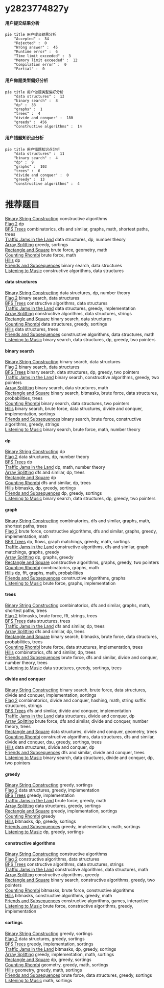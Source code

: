 # y2823774827y
<!-- tabs:start -->
#### **用户提交结果分析**

```mermaid
pie title 用户提交结果分析
    "Accepted" :  34
    "Rejected" :  0
    "Wrong answer" :  45
    "Runtime error" :  6
    "Time limit exceeded" :  3
    "Memory limit exceeded" :  12
    "Compilation error" :  0
    "Partial" :  0
```
#### **用户做题类型偏好分析**

```mermaid
pie title 用户做题类型偏好分析
    "data structures" :  13
    "binary search" :  8
    "dp" :  33
    "graphs" :  1
    "trees" :  4
    "divide and conquer" :  180
    "greedy" :  456
    "constructive algorithms" :  14
```
#### **用户错题知识点分析**

```mermaid
pie title 用户错题知识点分析
    "data structures" :  11
    "binary search" :  4
    "dp" :  9
    "graphs" :  103
    "trees" :  0
    "divide and conquer" :  0
    "greedy" :  13
    "constructive algorithms" :  4
```
<!-- tabs:end -->
# 推荐题目
[Binary String Constructing](http://codeforces.com/problemset/problem/1003/B)		constructive algorithms		  
[Flag 2](http://codeforces.com/problemset/problem/18/E)		dp		  
[BFS Trees](https://codeforces.com/contest/1496/problem/F)		combinatorics,
                        dfs and similar,
                        graphs,
                        math,
                        shortest paths,
                        trees		  
[Traffic Jams in the Land](http://codeforces.com/problemset/problem/498/D)		data structures,
                        dp,
                        number theory		  
[Array Splitting](http://codeforces.com/problemset/problem/1197/C)		greedy,
                        sortings		  
[Rectangle and Square](http://codeforces.com/problemset/problem/135/B)		brute force,
                        geometry,
                        math		  
[Counting Rhombi](http://codeforces.com/problemset/problem/189/B)		brute force,
                        math		  
[Hills](http://codeforces.com/problemset/problem/1012/C)		dp		  
[Friends and Subsequences](http://codeforces.com/problemset/problem/689/D)		binary search,
                        data structures		  
[Listening to Music](http://codeforces.com/problemset/problem/543/E)		constructive algorithms,
                        data structures		  
<!-- tabs:start -->
#### **data structures**
[Binary String Constructing](http://codeforces.com/problemset/problem/498/D)		data structures,
                        dp,
                        number theory		  
[Flag 2](http://codeforces.com/problemset/problem/689/D)		binary search,
                        data structures		  
[BFS Trees](http://codeforces.com/problemset/problem/543/E)		constructive algorithms,
                        data structures		  
[Traffic Jams in the Land](http://codeforces.com/problemset/problem/1266/E)		data structures,
                        greedy,
                        implementation		  
[Array Splitting](http://codeforces.com/problemset/problem/1381/A1)		constructive algorithms,
                        data structures,
                        strings		  
[Rectangle and Square](http://codeforces.com/problemset/problem/1220/F)		binary search,
                        data structures		  
[Counting Rhombi](http://codeforces.com/problemset/problem/555/B)		data structures,
                        greedy,
                        sortings		  
[Hills](http://codeforces.com/problemset/problem/1076/E)		data structures,
                        trees		  
[Friends and Subsequences](http://codeforces.com/problemset/problem/1283/C)		constructive algorithms,
                        data structures,
                        math		  
[Listening to Music](http://codeforces.com/problemset/problem/1492/C)		binary search,
                        data structures,
                        dp,
                        greedy,
                        two pointers		  
#### **binary search**
[Binary String Constructing](http://codeforces.com/problemset/problem/689/D)		binary search,
                        data structures		  
[Flag 2](http://codeforces.com/problemset/problem/1220/F)		binary search,
                        data structures		  
[BFS Trees](http://codeforces.com/problemset/problem/1492/C)		binary search,
                        data structures,
                        dp,
                        greedy,
                        two pointers		  
[Traffic Jams in the Land](http://codeforces.com/problemset/problem/1463/D)		binary search,
                        constructive algorithms,
                        greedy,
                        two pointers		  
[Array Splitting](http://codeforces.com/problemset/problem/1490/G)		binary search,
                        data structures,
                        math		  
[Rectangle and Square](http://codeforces.com/problemset/problem/1479/D)		binary search,
                        bitmasks,
                        brute force,
                        data structures,
                        probabilities,
                        trees		  
[Counting Rhombi](http://codeforces.com/problemset/problem/1436/E)		binary search,
                        data structures,
                        two pointers		  
[Hills](http://codeforces.com/problemset/problem/1461/D)		binary search,
                        brute force,
                        data structures,
                        divide and conquer,
                        implementation,
                        sortings		  
[Friends and Subsequences](http://codeforces.com/problemset/problem/1493/C)		binary search,
                        brute force,
                        constructive algorithms,
                        greedy,
                        strings		  
[Listening to Music](http://codeforces.com/problemset/problem/1487/D)		binary search,
                        brute force,
                        math,
                        number theory		  
#### **dp**
[Binary String Constructing](http://codeforces.com/problemset/problem/18/E)		dp		  
[Flag 2](http://codeforces.com/problemset/problem/498/D)		data structures,
                        dp,
                        number theory		  
[BFS Trees](http://codeforces.com/problemset/problem/1012/C)		dp		  
[Traffic Jams in the Land](http://codeforces.com/problemset/problem/980/D)		dp,
                        math,
                        number theory		  
[Array Splitting](http://codeforces.com/problemset/problem/348/E)		dfs and similar,
                        dp,
                        trees		  
[Rectangle and Square](http://codeforces.com/problemset/problem/176/B)		dp		  
[Counting Rhombi](http://codeforces.com/problemset/problem/1060/E)		dfs and similar,
                        dp,
                        trees		  
[Hills](http://codeforces.com/problemset/problem/1316/E)		bitmasks,
                        dp,
                        greedy,
                        sortings		  
[Friends and Subsequences](http://codeforces.com/problemset/problem/1355/B)		dp,
                        greedy,
                        sortings		  
[Listening to Music](http://codeforces.com/problemset/problem/1492/C)		binary search,
                        data structures,
                        dp,
                        greedy,
                        two pointers		  
#### **graph**
[Binary String Constructing](https://codeforces.com/contest/1496/problem/F)		combinatorics,
                        dfs and similar,
                        graphs,
                        math,
                        shortest paths,
                        trees		  
[Flag 2](http://codeforces.com/problemset/problem/1487/C)		brute force,
                        constructive algorithms,
                        dfs and similar,
                        graphs,
                        greedy,
                        implementation,
                        math		  
[BFS Trees](http://codeforces.com/problemset/problem/1437/C)		dp,
                        flows,
                        graph matchings,
                        greedy,
                        math,
                        sortings		  
[Traffic Jams in the Land](http://codeforces.com/problemset/problem/1470/D)		constructive algorithms,
                        dfs and similar,
                        graph matchings,
                        graphs,
                        greedy		  
[Array Splitting](http://codeforces.com/problemset/problem/1476/C)		dp,
                        graphs,
                        greedy		  
[Rectangle and Square](http://codeforces.com/problemset/problem/1304/D)		constructive algorithms,
                        graphs,
                        greedy,
                        two pointers		  
[Counting Rhombi](http://codeforces.com/problemset/problem/1475/C)		combinatorics,
                        graphs,
                        math		  
[Hills](http://codeforces.com/problemset/problem/553/E)		dp,
                        fft,
                        graphs,
                        math,
                        probabilities		  
[Friends and Subsequences](http://codeforces.com/problemset/problem/1495/C)		constructive algorithms,
                        graphs		  
[Listening to Music](http://codeforces.com/problemset/problem/1510/K)		brute force,
                        graphs,
                        implementation		  
#### **trees**
[Binary String Constructing](https://codeforces.com/contest/1496/problem/F)		combinatorics,
                        dfs and similar,
                        graphs,
                        math,
                        shortest paths,
                        trees		  
[Flag 2](http://codeforces.com/problemset/problem/754/E)		bitmasks,
                        brute force,
                        fft,
                        strings,
                        trees		  
[BFS Trees](http://codeforces.com/problemset/problem/1076/E)		data structures,
                        trees		  
[Traffic Jams in the Land](http://codeforces.com/problemset/problem/348/E)		dfs and similar,
                        dp,
                        trees		  
[Array Splitting](http://codeforces.com/problemset/problem/1060/E)		dfs and similar,
                        dp,
                        trees		  
[Rectangle and Square](http://codeforces.com/problemset/problem/1479/D)		binary search,
                        bitmasks,
                        brute force,
                        data structures,
                        probabilities,
                        trees		  
[Counting Rhombi](http://codeforces.com/problemset/problem/1511/C)		brute force,
                        data structures,
                        implementation,
                        trees		  
[Hills](http://codeforces.com/problemset/problem/1499/F)		combinatorics,
                        dfs and similar,
                        dp,
                        trees		  
[Friends and Subsequences](http://codeforces.com/problemset/problem/1491/E)		brute force,
                        dfs and similar,
                        divide and conquer,
                        number theory,
                        trees		  
[Listening to Music](http://codeforces.com/problemset/problem/1466/D)		data structures,
                        greedy,
                        sortings,
                        trees		  
#### **divide and conquer**
[Binary String Constructing](http://codeforces.com/problemset/problem/1461/D)		binary search,
                        brute force,
                        data structures,
                        divide and conquer,
                        implementation,
                        sortings		  
[Flag 2](http://codeforces.com/problemset/problem/1466/G)		combinatorics,
                        divide and conquer,
                        hashing,
                        math,
                        string suffix structures,
                        strings		  
[BFS Trees](http://codeforces.com/problemset/problem/1490/D)		dfs and similar,
                        divide and conquer,
                        implementation		  
[Traffic Jams in the Land](https://codeforces.com/contest/1483/problem/C)		data structures,
                        divide and conquer,
                        dp		  
[Array Splitting](http://codeforces.com/problemset/problem/1491/E)		brute force,
                        dfs and similar,
                        divide and conquer,
                        number theory,
                        trees		  
[Rectangle and Square](http://codeforces.com/problemset/problem/1303/G)		data structures,
                        divide and conquer,
                        geometry,
                        trees		  
[Counting Rhombi](http://codeforces.com/problemset/problem/1494/D)		constructive algorithms,
                        data structures,
                        dfs and similar,
                        divide and conquer,
                        dsu,
                        greedy,
                        sortings,
                        trees		  
[Hills](http://codeforces.com/problemset/problem/1482/E)		data structures,
                        divide and conquer,
                        dp		  
[Friends and Subsequences](http://codeforces.com/problemset/problem/566/C)		dfs and similar,
                        divide and conquer,
                        trees		  
[Listening to Music](http://codeforces.com/problemset/problem/1428/F)		binary search,
                        data structures,
                        divide and conquer,
                        dp,
                        two pointers		  
#### **greedy**
[Binary String Constructing](http://codeforces.com/problemset/problem/1197/C)		greedy,
                        sortings		  
[Flag 2](http://codeforces.com/problemset/problem/1266/E)		data structures,
                        greedy,
                        implementation		  
[BFS Trees](http://codeforces.com/problemset/problem/946/E)		greedy,
                        implementation		  
[Traffic Jams in the Land](http://codeforces.com/problemset/problem/354/A)		brute force,
                        greedy,
                        math		  
[Array Splitting](http://codeforces.com/problemset/problem/555/B)		data structures,
                        greedy,
                        sortings		  
[Rectangle and Square](http://codeforces.com/problemset/problem/1430/B)		greedy,
                        implementation,
                        sortings		  
[Counting Rhombi](http://codeforces.com/problemset/problem/26/B)		greedy		  
[Hills](http://codeforces.com/problemset/problem/1316/E)		bitmasks,
                        dp,
                        greedy,
                        sortings		  
[Friends and Subsequences](http://codeforces.com/problemset/problem/1106/C)		greedy,
                        implementation,
                        math,
                        sortings		  
[Listening to Music](http://codeforces.com/problemset/problem/1355/B)		dp,
                        greedy,
                        sortings		  
#### **constructive algorithms**
[Binary String Constructing](http://codeforces.com/problemset/problem/1003/B)		constructive algorithms		  
[Flag 2](http://codeforces.com/problemset/problem/543/E)		constructive algorithms,
                        data structures		  
[BFS Trees](http://codeforces.com/problemset/problem/1381/A1)		constructive algorithms,
                        data structures,
                        strings		  
[Traffic Jams in the Land](http://codeforces.com/problemset/problem/1283/C)		constructive algorithms,
                        data structures,
                        math		  
[Array Splitting](http://codeforces.com/problemset/problem/1493/A)		constructive algorithms,
                        greedy		  
[Rectangle and Square](http://codeforces.com/problemset/problem/1463/D)		binary search,
                        constructive algorithms,
                        greedy,
                        two pointers		  
[Counting Rhombi](https://codeforces.com/contest/1456/problem/B)		bitmasks,
                        brute force,
                        constructive algorithms		  
[Hills](http://codeforces.com/problemset/problem/1492/D)		bitmasks,
                        constructive algorithms,
                        greedy,
                        math		  
[Friends and Subsequences](https://codeforces.com/contest/1504/problem/D)		constructive algorithms,
                        games,
                        interactive		  
[Listening to Music](https://codeforces.com/contest/1483/problem/A)		brute force,
                        constructive algorithms,
                        greedy,
                        implementation		  
#### **sortings**
[Binary String Constructing](http://codeforces.com/problemset/problem/1197/C)		greedy,
                        sortings		  
[Flag 2](http://codeforces.com/problemset/problem/555/B)		data structures,
                        greedy,
                        sortings		  
[BFS Trees](http://codeforces.com/problemset/problem/1430/B)		greedy,
                        implementation,
                        sortings		  
[Traffic Jams in the Land](http://codeforces.com/problemset/problem/1316/E)		bitmasks,
                        dp,
                        greedy,
                        sortings		  
[Array Splitting](http://codeforces.com/problemset/problem/1106/C)		greedy,
                        implementation,
                        math,
                        sortings		  
[Rectangle and Square](http://codeforces.com/problemset/problem/1355/B)		dp,
                        greedy,
                        sortings		  
[Counting Rhombi](https://codeforces.com/contest/1496/problem/C)		geometry,
                        greedy,
                        math,
                        sortings		  
[Hills](http://codeforces.com/problemset/problem/1495/A)		geometry,
                        greedy,
                        math,
                        sortings		  
[Friends and Subsequences](http://codeforces.com/problemset/problem/1497/A)		brute force,
                        data structures,
                        greedy,
                        sortings		  
[Listening to Music](http://codeforces.com/problemset/problem/1427/A)		math,
                        sortings		  
<!-- tabs:end -->
